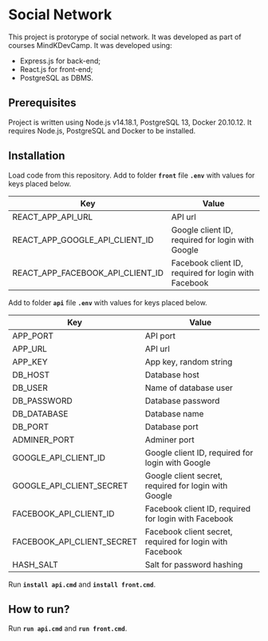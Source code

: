 # Social Network

This project is protorype of social network. It was developed as part of courses MindKDevCamp. It was developed using:
- Express.js for back-end;
- React.js for front-end;
- PostgreSQL as DBMS.

## Prerequisites
Project is written using Node.js v14.18.1, PostgreSQL 13, Docker 20.10.12.
It requires Node.js, PostgreSQL and Docker to be installed.

## Installation

Load code from this repository.
Add to folder **`front`** file **`.env`** with values for keys placed below.

| Key                              | Value                                                |    
|----------------------------------|------------------------------------------------------|
| REACT_APP_API_URL                | API url                                              |
| REACT_APP_GOOGLE_API_CLIENT_ID   | Google client ID, required for login with Google     |
| REACT_APP_FACEBOOK_API_CLIENT_ID | Facebook client ID, required for login with Facebook |                                                                                                               |

Add to folder **`api`** file **`.env`** with values for keys placed below.

| Key                        | Value                                                    |    
|----------------------------|----------------------------------------------------------|
| APP_PORT                   | API port                                                 |
| APP_URL                    | API url                                                  |
| APP_KEY                    | App key, random string                                   | 
| DB_HOST                    | Database host                                            |
| DB_USER                    | Name of database user                                    |
| DB_PASSWORD                | Database password                                        |
| DB_DATABASE                | Database name                                            |
| DB_PORT                    | Database port                                            |
| ADMINER_PORT               | Adminer port                                             |  
| GOOGLE_API_CLIENT_ID       | Google client ID, required for login with Google         |
| GOOGLE_API_CLIENT_SECRET   | Google client secret, required for login with Google     |
| FACEBOOK_API_CLIENT_ID     | Facebook client ID, required for login with Facebook     |
| FACEBOOK_API_CLIENT_SECRET | Facebook client secret, required for login with Facebook |
| HASH_SALT                  | Salt for password hashing                                |

Run **`install api.cmd`** and **`install front.cmd`**.
## How to run?
Run **`run api.cmd`** and **`run front.cmd`**.
